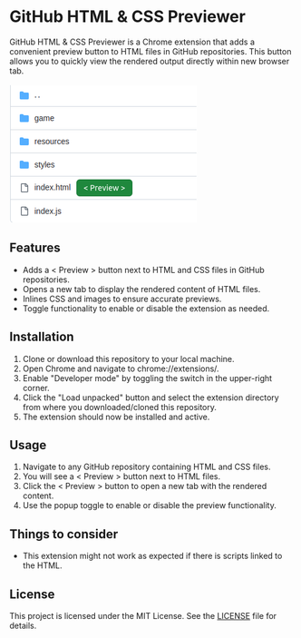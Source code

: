 # GitHub HTML & CSS Previewer
GitHub HTML & CSS Previewer is a Chrome extension that adds a convenient preview button to HTML files in GitHub repositories. This button allows you to quickly view the rendered output directly within new browser tab.
<br><br>
![Alt text](/screenshots/preview.png?raw=true "Optional Title")


## Features
* Adds a < Preview > button next to HTML and CSS files in GitHub repositories.
* Opens a new tab to display the rendered content of HTML files.
* Inlines CSS and images to ensure accurate previews.
* Toggle functionality to enable or disable the extension as needed.

## Installation
1. Clone or download this repository to your local machine.
2. Open Chrome and navigate to chrome://extensions/.
3. Enable "Developer mode" by toggling the switch in the upper-right corner.
4. Click the "Load unpacked" button and select the extension directory from where you downloaded/cloned this repository.
5. The extension should now be installed and active.

## Usage
1. Navigate to any GitHub repository containing HTML and CSS files.
2. You will see a < Preview > button next to HTML files.
3. Click the < Preview > button to open a new tab with the rendered content.
4. Use the popup toggle to enable or disable the preview functionality.

## Things to consider
* This extension might not work as expected if there is scripts linked to the HTML.

## License
This project is licensed under the MIT License. See the [LICENSE](LICENSE) file for details.
